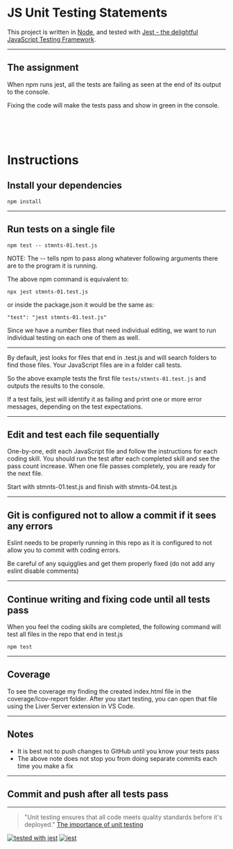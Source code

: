 # JS Unit Testing Statements

This project is written in [Node](https://nodejs.org/en/), and tested with [Jest - the delightful JavaScript Testing Framework](https://jestjs.io/).

---

## The assignment

When npm runs jest, all the tests are failing as seen at the end of its output to the console.

Fixing the code will make the tests pass and show in green in the console.

<div style="padding-top: 3rem;"></div>

# Instructions

## Install your dependencies

`npm install`

---

## Run tests on a single file

`npm test -- stmnts-01.test.js`

NOTE: The -- tells npm to pass along whatever following arguments there are to the program it is running.

The above npm command is equivalent to:

`npx jest stmnts-01.test.js`

or inside the package.json it would be the same as:

`"test": "jest stmnts-01.test.js"`

Since we have a number files that need individual editing, we want to run individual testing on each one of them as well.

---

By default, jest looks for files that end in .test.js and will search folders to find those files. Your JavaScript files are in a folder call tests.

So the above example tests the first file `tests/stmnts-01.test.js` and outputs the results to the console.

If a test fails, jest will identify it as failing and print one or more error messages, depending on the test expectations.

---

## Edit and test each file sequentially

One-by-one, edit each JavaScript file and follow the instructions for each coding skill. You should run the test after each completed skill and see the pass count increase. When one file passes completely, you are ready for the next file.

Start with stmnts-01.test.js and finish with stmnts-04.test.js

---

## Git is configured not to allow a commit if it sees any errors

Eslint needs to be properly running in this repo as it is configured to not allow you to commit with coding errors.

Be careful of any squigglies and get them properly fixed (do not add any eslint disable comments)

---

## Continue writing and fixing code until all tests pass

When you feel the coding skills are completed, the following command will test all files in the repo that end in test.js

`npm test`

---

## Coverage

To see the coverage my finding the created index.html file in the coverage/lcov-report folder. After you start testing, you can open that file using the Liver Server extension in VS Code.

---

## Notes

- It is best not to push changes to GitHub until you know your tests pass
- The above note does not stop you from doing separate commits each time you make a fix

---

## Commit and push after all tests pass

---

> "Unit testing ensures that all code meets quality standards before it's deployed."
> [The importance of unit testing](https://fortegrp.com/the-importance-of-unit-testing/)

[![tested with jest](https://img.shields.io/badge/tested_with-jest-99424f.svg)](https://github.com/facebook/jest)
[![jest](https://jestjs.io/img/jest-badge.svg)](https://github.com/facebook/jest)
